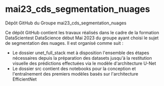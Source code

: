 # mai23_cds_segmentation_nuages

Dépôt GitHub du Groupe mai23_cds_segmentation_nuages

Ce dépôt GitHub contient les travaux réalisés dans le cadre de la formation DataScientest DataScience début Mai 2023 du groupe ayant choisi le sujet de segmentation des nuages.
Il est organisé comme suit :
- Le dossier unet_full_stack met à disposition l'ensemble des étapes nécessaires depuis la préparation des datasets jusqu'à la restitution visuelle des prédictions
effectuées via le modèle d'architecture U-Net
- Le dossier src contient des notebooks pour la conception et l'entraînement des premiers modèles basés sur l'architecture EfficientNet